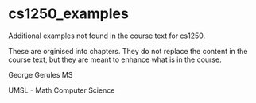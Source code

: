 cs1250_examples
===============

Additional examples not found in the course text for cs1250.

These are orginised into chapters.  They do not replace the 
content in the course text, but they are meant to enhance
what is in the course.

George Gerules MS

UMSL - Math Computer Science
